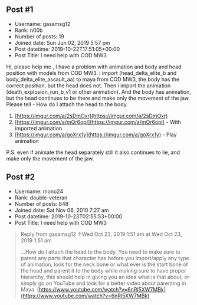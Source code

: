## Post #1
- Username: gasamsg12
- Rank: n00b
- Number of posts: 19
- Joined date: Sun Jun 02, 2019 5:57 pm
- Post datetime: 2019-10-22T17:51:05+00:00
- Post Title: I need help with COD MW3

Hi, please help me , I have a problem with animation and body and head position with models from COD MW3.
i import (head_delta_elite_b and body_delta_elite_assault_aa) to maya from COD MW3, the body has the correct position, but the head does not.
Then i import the animation (death_explosion_run_b_v1 or other animation). And the body has animation, but the head continues to be there and make only the movement of the jaw.
Please tell - How do I attach the head to the body.

1) [https://imgur.com/a/2sDmOxr](https://imgur.com/a/2sDmOxr)
2) [https://imgur.com/a/mQr6opI](https://imgur.com/a/mQr6opI) - With imported animation
3) [https://imgur.com/a/goXrx1y](https://imgur.com/a/goXrx1y) - Play animation

P.S. even if animate the head separately still it also continues to lie, and make only the movement of the jaw.
## Post #2
- Username: mono24
- Rank: double-veteran
- Number of posts: 848
- Joined date: Sat Nov 06, 2010 7:27 am
- Post datetime: 2019-10-23T02:55:53+00:00
- Post Title: I need help with COD MW3

> Reply from gasamsg12 ↑Wed Oct 23, 2019 1:51 am at Wed Oct 23, 2019 1:51 am
>
> ...How do I attach the head to the body.
You need to make sure to parent any parts that character has before you import/apply any type of animation, look for the neck bone or what ever is the start bone of the head and parent it to the body while making sure to have proper hierarchy, this should help in giving you an idea what is that about, or simply go on YouTube and look for a better video about parenting in Maya.
[https://www.youtube.com/watch?v=6nRl5XW7MBk](https://www.youtube.com/watch?v=6nRl5XW7MBk)
